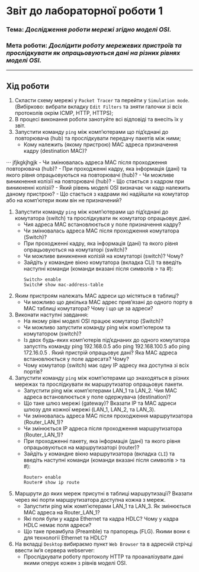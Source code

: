 # Звіт до лабораторної роботи 1
### Тема: _Дослідження роботи мережі згідно моделі OSI._
### Мета роботи: _Дослідити роботу мережевих пристроїв та прослідкувати як опрацьовуються дані на різних рівнях моделі OSI._
---
## Хід роботи
1. Скласти схему мережі у `Packet Tracer` та перейти у `Simulation mode`. (Вибірково: вибрати вкладку `Edit Filters` та зняти галочки зі всіх протоколів окрім ICMP, HTTP, HTTPS);
1. В процесі виконання роботи занотуйте всі відповіді та внесіть їх у звіт.
1. Запустити команду `ping` між комп’ютерами що під’єднані до повторювача (hub) та прослідкувати передачу пакетів між ними;
    - Кому належить (якому пристрою) MAC адреса призначення кадру (destination МАС)?
    
⋅⋅⋅ jfjkgkjhgjk
    - Чи змінювалась адреса MAC після проходження повторювача (hub)?
    - При проходженні кадру, яка інформація (дані) та якого рівня опрацьовуються на повторювачі (hub)?
    - Чи можливе виникнення колізії на повторювачі (hub)?
    - Що стається з кадром при виникненні колізії?
    - Який рівень моделі OSI визначає чи кадр належить даному пристрою?
    - Що стається з кадрами які надійшли на комутатор або на комп’ютери яким він не призначений?
1. Запустити команду `ping` між комп’ютерами що під’єднані до комутатора (switch) та прослідкувати як комутатор опрацьовує дані.
    - Чия адреса MAC встановлюється у поле призначення кадру?
    - Чи змінювалась адреса MAC після проходження комутатора (Switch)?
    - При проходженні кадру, яка інформація (дані) та якого рівня опрацьовуються на комутаторі (switch)?
    - Чи можливе виникнення колізій на комутаторі (switch)? Чому?
    - Зайдіть у командне вікно комутатора (вкладка CLI) та введіть наступні команди (команди вказані після символів > та #):
        ```shell script
        Switch> enable
        Switch# show mac-address-table
        ```
1. Яким пристроям належать МАС адреси що містяться в таблиці?
    - Чи можливо що декілька МАС адрес прив’язані до одного порту в МАС таблиці комутатора? Чому і що це за адреси?
1. Виконати наступні завдання:
    - На якому рівні моделі OSI працює комутатор (Switch)?
    - Чи можливо запустити команду ping між комп’ютером та комутатором (switch)?
    - Із двох будь-яких комп’ютерів під’єднаних до одного комутатора запустіть команду ping 192.168.0.5 або ping 192.168.100.5 або ping 172.16.0.5 . Який пристрій опрацьовує дані? Яка МАС адреса встановлюється у поле адресата? Чому?
    - Чому комутатор (switch) має одну ІР адресу яка доступна зі всіх портів?
1. Запустити команду `ping` між комп’ютерами що знаходяться в різних мережах та прослідкувати як маршрутизатор опрацьовує пакети.
    - Запустити ping між комп’ютерами LAN_1 та LAN_2. Чия МАС адреса встановлюється у поле одержувача (destination)?
    - Що таке шлюз мережі (gateway)? Вказати IP та МАС адреси шлюзу для кожної мережі (LAN_1, LAN_2, та LAN_3).
    - Чи змінювалась адреса MAC після проходження маршрутизатора (Router_LAN_1)? 
    - Чи змінюється ІР адреса після проходження маршрутизатора (Router_LAN_1)?
    - При проходженні пакету, яка інформація (дані) та якого рівня опрацьовуються на маршрутизаторі (router)?
    - Зайдіть у командне вікно маршрутизатора (вкладка `CLI`) та введіть наступні команди (команди вказані після символів > та #):
        ```shell script
        Router> enable
        Router# show ip route
        ```
1. Маршрути до яких мереж присутні в таблиці маршрутизації? Вказати через які порти маршрутизатора доступна кожна з мереж.
    - Запустити ping між комп’ютерами LAN_1 та LAN_3. Як змінюється МАС адреса на Router_LAN_1?
    - Які поля були у кадра Ethernet та кадра HDLC? Чому у кадра HDLC немає поля адреси?
    - Що таке преамбула (Preamble) та прапорець (FLG). Якими вони є для технології Ethernet та HDLC?
1. На вкладці `Desktop` вибираємо пункт `Web Browser` та в адресній стрічці ввести ім’я сервера webserver:
    - Прослідкувати роботу протоколу HTTP та проаналізувати дані якими оперує кожен з рівнів моделі OSI.

